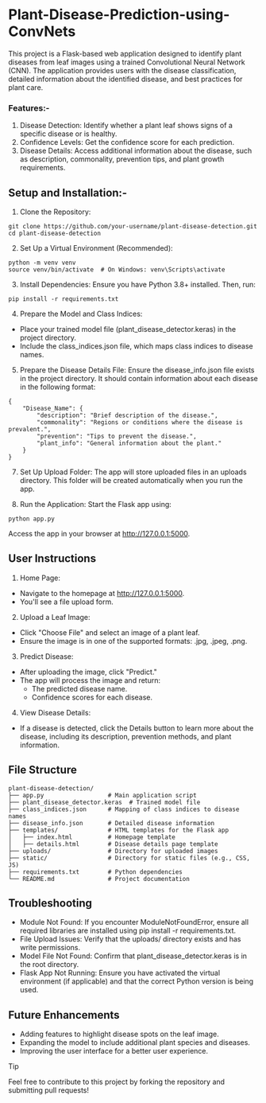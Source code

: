 # Plant-Disease-Prediction-using-ConvNets
This project is a Flask-based web application designed to identify plant diseases from leaf images using a trained Convolutional Neural Network (CNN). The application provides users with the disease classification, detailed information about the identified disease, and best practices for plant care.

### Features:-

1. Disease Detection: Identify whether a plant leaf shows signs of a specific disease or is healthy.
2. Confidence Levels: Get the confidence score for each prediction.
3. Disease Details: Access additional information about the disease, such as description, commonality, prevention tips, and plant growth requirements.

## Setup and Installation:-
1. Clone the Repository:
```
git clone https://github.com/your-username/plant-disease-detection.git  
cd plant-disease-detection  
```

2. Set Up a Virtual Environment (Recommended):
```
python -m venv venv  
source venv/bin/activate  # On Windows: venv\Scripts\activate  
```

3. Install Dependencies:
Ensure you have Python 3.8+ installed. Then, run:
```
pip install -r requirements.txt  
```

4. Prepare the Model and Class Indices:
- Place your trained model file (plant_disease_detector.keras) in the project directory.
- Include the class_indices.json file, which maps class indices to disease names.

5. Prepare the Disease Details File:
Ensure the disease_info.json file exists in the project directory. It should contain information about each disease in the following format:
```
{  
    "Disease_Name": {  
        "description": "Brief description of the disease.",  
        "commonality": "Regions or conditions where the disease is prevalent.",  
        "prevention": "Tips to prevent the disease.",  
        "plant_info": "General information about the plant."  
    }  
}  
```
7. Set Up Upload Folder:
The app will store uploaded files in an uploads directory. This folder will be created automatically when you run the app.

8. Run the Application:
Start the Flask app using:
```
python app.py
```

Access the app in your browser at http://127.0.0.1:5000.

## User Instructions
1. Home Page:
- Navigate to the homepage at http://127.0.0.1:5000.
- You'll see a file upload form.

2. Upload a Leaf Image:
- Click "Choose File" and select an image of a plant leaf.
- Ensure the image is in one of the supported formats: .jpg, .jpeg, .png.

3. Predict Disease:
- After uploading the image, click "Predict."
- The app will process the image and return:
  - The predicted disease name.
  - Confidence scores for each disease.


4. View Disease Details:
- If a disease is detected, click the Details button to learn more about the disease, including its description, prevention methods, and plant information.

## File Structure
```
plant-disease-detection/  
├── app.py                  # Main application script  
├── plant_disease_detector.keras  # Trained model file  
├── class_indices.json      # Mapping of class indices to disease names  
├── disease_info.json       # Detailed disease information  
├── templates/              # HTML templates for the Flask app  
│   ├── index.html          # Homepage template  
│   ├── details.html        # Disease details page template  
├── uploads/                # Directory for uploaded images  
├── static/                 # Directory for static files (e.g., CSS, JS)  
├── requirements.txt        # Python dependencies  
└── README.md               # Project documentation  
```

## Troubleshooting
- Module Not Found: If you encounter ModuleNotFoundError, ensure all required libraries are installed using pip install -r requirements.txt.
- File Upload Issues: Verify that the uploads/ directory exists and has write permissions.
- Model File Not Found: Confirm that plant_disease_detector.keras is in the root directory.
- Flask App Not Running: Ensure you have activated the virtual environment (if applicable) and that the correct Python version is being used.

## Future Enhancements
- Adding features to highlight disease spots on the leaf image.
- Expanding the model to include additional plant species and diseases.
- Improving the user interface for a better user experience.


> [!TIP]
> Feel free to contribute to this project by forking the repository and submitting pull requests!

